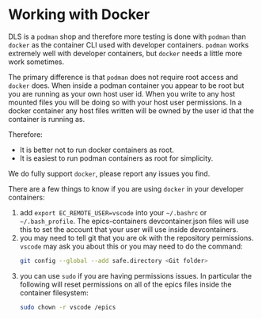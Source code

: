 Working with Docker
===================

DLS is a `podman` shop and therefore more testing is done with `podman` than `docker` as the container CLI used with developer containers. `podman` works extremely well with developer containers, but `docker` needs a little more work sometimes.

The primary difference is that `podman` does not require root access and `docker` does. When inside a podman container you appear to be root but you are running as your own host user id. When you write to any host mounted files you will be doing so with your host user permissions. In a docker container any host files written will be owned by the user id that the container is running as.

Therefore:
- It is better not to run docker containers as root.
- It is easiest to run podman containers as root for simplicity.

We do fully support `docker`, please report any issues you find.

There are a few things to know if you are using `docker` in your developer containers:

1. add `export EC_REMOTE_USER=vscode` into your `~/.bashrc` or `~/.bash_profile`. The epics-containers devcontainer.json files will use this to set the account that your user will use inside devcontainers.
1. you may need to tell git that you are ok with the repository permissions. `vscode` may ask you about this or you may need to do the command:
    ```bash
    git config --global --add safe.directory <Git folder>
    ```
1. you can use `sudo` if you are having permissions issues. In particular the following will reset permissions on all of the epics files inside the container filesystem:
    ```bash
    sudo chown -r vscode /epics
    ```
